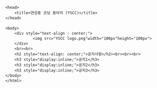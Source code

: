 <!DOCTYPE html>
<html>
    <html lang="ko">
        <meta charset="utf-8">
        <meta name="viewport" content="width=device-width, initial-scale=1.0">

        <head>
            <title>연성중 코딩 동아리 (YSCC)</title>
        </head>

        <body>
            <div style="text-align : center;">
                    <img src="YSCC logo.png"width="100px"height="100px">
            </div>
            <br><br>  
            <h2 style="text-align: center;">공지사항</h2><br><br><br>
            <h3 style="display:inline;">공지1</h3>
            <h3 style="display:inline;">공지2</h3>
            <h3 style="display:inline;">공지3</h3>
        </body>
        </html>
